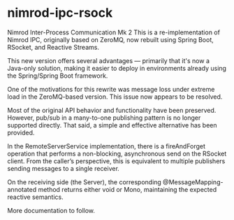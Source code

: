 # nimrod-ipc-rsock
Nimrod Inter-Process Communication Mk 2
This is a re-implementation of Nimrod IPC, originally based on ZeroMQ, now rebuilt using Spring Boot, RSocket, and Reactive Streams.

This new version offers several advantages — primarily that it's now a Java-only solution, making it easier to deploy in environments already using the Spring/Spring Boot framework.

One of the motivations for this rewrite was message loss under extreme load in the ZeroMQ-based version. This issue now appears to be resolved.

Most of the original API behavior and functionality have been preserved. However, pub/sub in a many-to-one publishing pattern is no longer supported directly. That said, a simple and effective alternative has been provided.

In the RemoteServerService implementation, there is a fireAndForget operation that performs a non-blocking, asynchronous send on the RSocket client. From the caller’s perspective, this is equivalent to multiple publishers sending messages to a single receiver.

On the receiving side (the Server), the corresponding @MessageMapping-annotated method returns either void or Mono<Void>, maintaining the expected reactive semantics.

More documentation to follow.
